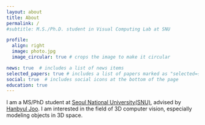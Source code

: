 ```yaml
---
layout: about
title: About
permalink: /
#subtitle: M.S./Ph.D. student in Visual Computing Lab at SNU

profile:
  align: right
  image: photo.jpg
  image_circular: true # crops the image to make it circular

news: true  # includes a list of news items
selected_papers: true # includes a list of papers marked as "selected={true}"
social: true  # includes social icons at the bottom of the page
education: true
---
```


I am a MS/PhD student at [Seoul National University(SNU)](https://www.snu.ac.kr/), advised by [Hanbyul Joo](https://jhugestar.github.io/). I am interested in the field of 3D computer vision, especially modeling objects in 3D space.
